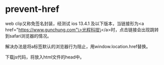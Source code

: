 # prevent-href
web clip又称免签名封装，经测试 ios 13.4.1 及以下版本，当链接形为\<a href="https://www.gunchung.com"\>光程科技\</a\>时，点击链接会出现跳转到safari浏览器的情况。

解决办法是将a标签默认的浏览器行为阻止，用window.location.href替换。

下载js代码，将<script src="你的目录/prevent-href.js"></script>放入html文件的head中。

<head>
    <meta charset="UTF-8">
    <title>Title</title>
    <script src="./prevent-href.js"></script>
</head>
